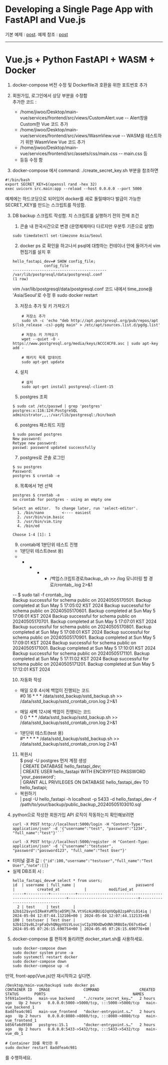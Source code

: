 # Developing a Single Page App with FastAPI and Vue.js

기본 예제 :  [post](https://testdriven.io/blog/developing-a-single-page-app-with-fastapi-and-vuejs).
예제 참조 : [post](https://github.com/testdrivenio/fastapi-vue)

--------------------------------------------------------------
# Vue.js + Python FastAPI + WASM + Docker

1. docker-compose 버전 수정 및 Dockerfile과 호환을 위한 포트번호 추가
2. 회원가입, 로그인에서 상당 부분을 수정함  
    추가한 코드 :   
    - /home/jiwoo/Desktop/main-vue/services/frontend/src/views/CustomAlert.vue    -- Alert창을 Custom한 Vue 코드 추가  
    - /home/jiwoo/Desktop/main-vue/services/frontend/src/views/WasmView.vue       -- WASM을 테스트하기 위한 WasmView Vue 코드 추가  
    - /home/jiwoo/Desktop/main-vue/services/frontend/src/assets/css/main.css      -- main.css 등  
    - 등등 수정 함

3. docker-compose 에서 command: ./create_secret_key.sh 부분을 참조하면
```
#!/bin/bash
export SECRET_KEY=$(openssl rand -hex 32)
exec uvicorn src.main:app --reload --host 0.0.0.0 --port 5000
```  
예제에는 하드코딩으로 되어있어 docker를 새로 돌릴때마다 발급이 가능한 SECRET_KEY를 만드는 스크립트를 작성함.

3. DB backup 스크립트 작성함. 지 스크립트를 실행하기 전의 전제 조건
    1) 콘솔 내 한국시간으로 변경 (운영체제마다 다르지만 우분투 기준으로 설명)
    ```
    sudo timedatectl set-timezone Asia/Seoul
    ```  

    2) docker ps 로 확인을 하고나서 psql에 대항하는 컨테이너 안에 들어가서 vim 편집기를 설치 후

    ```
    hello_fastapi_dev=# SHOW config_file;
                  config_file                
    ------------------------------------------
    /var/lib/postgresql/data/postgresql.conf
    (1 row)
    ```  
    vim /var/lib/postgresql/data/postgresql.conf 코드 내에서 time_zone을 'Asia/Seoul'로 수정 후 sudo docker restart 

    3) 저장소 추가 및 키 가져오기
    ```
        # 저장소 추가
        sudo sh -c 'echo "deb http://apt.postgresql.org/pub/repos/apt $(lsb_release -cs)-pgdg main" > /etc/apt/sources.list.d/pgdg.list'

        # 저장소 키 가져오기
        wget --quiet -O - https://www.postgresql.org/media/keys/ACCC4CF8.asc | sudo apt-key add -

        # 패키지 목록 업데이트
        sudo apt-get update
    ```  
    4) 설치
    ```
        # 설치
        sudo apt-get install postgresql-client-15
    ```  
    5) postgres 조회
    ```
    $ sudo cat /etc/passwd | grep 'postgres'
    postgres:x:116:124:PostgreSQL administrator,,,:/var/lib/postgresql:/bin/bash
    ```  
    6) postgres 패스워드 지정
    ```
    $ sudo passwd postgres
    New password:
    Retype new password:
    passwd: password updated successfully
    ```   
    7) postgres로 콘솔 로그인
    ```
    $ su postgres
    Password:
    postgres $ crontab -e
    ```  
    8) 목록에서 1번 선택
    ```
    postgres $ crontab -e
    no crontab for postgres - using an empty one

    Select an editor.  To change later, run 'select-editor'.
      1. /bin/nano        <---- easiest
      2. /usr/bin/vim.basic
      3. /usr/bin/vim.tiny
      4. /bin/ed

    Choose 1-4 [1]: 1
    ```  

    9) crontab에 1분단위 테스트 진행
    - 1분단위 테스트(test 용)
    * * * * * /백업스크립트경로/backup_.sh >> /log 모니터링 할 경로/crontab_.log 2>&1

    -- $ sudo tail -f crontab_.log  
          Backup successful for schema public on 20240505170501.
          Backup completed at Sun May  5 17:05:02 KST 2024
          Backup successful for schema public on 20240505170601.
          Backup completed at Sun May  5 17:06:01 KST 2024
          Backup successful for schema public on 20240505170701.
          Backup completed at Sun May  5 17:07:01 KST 2024
          Backup successful for schema public on 20240505170801.
          Backup completed at Sun May  5 17:08:01 KST 2024
          Backup successful for schema public on 20240505170901.
          Backup completed at Sun May  5 17:09:01 KST 2024
          Backup successful for schema public on 20240505171001.
          Backup completed at Sun May  5 17:10:01 KST 2024
          Backup successful for schema public on 20240505171101.
          Backup completed at Sun May  5 17:11:02 KST 2024
          Backup successful for schema public on 20240505171201.
          Backup completed at Sun May  5 17:12:01 KST 2024


    10) 자동화 작성
    - 매일 오후 4시에 백업이 진행되는 코드  
    #0 16 * * * /data/sstd_backup/sstd_backup.sh >> /data/sstd_backup/sstd_crontab_cron.log 2>&1  
  
    - 매일 새벽 12시에 백업이 진행되는 코드  
    0 0 * * * /data/sstd_backup/sstd_backup.sh >> /data/sstd_backup/sstd_crontab_cron.log 2>&1  
  
    - 1분단위 테스트(test 용)  
    #* * * * * /data/sstd_backup/sstd_backup.sh >> /data/sstd_backup/sstd_crontab_cron.log 2>&1  
  
    11) 복원시  
    $ psql -U postgres 먼저 계정 생성  
    | CREATE DATABASE hello_fastapi_dev;  
    | CREATE USER hello_fastapi WITH ENCRYPTED PASSWORD 'your_password';  
    | GRANT ALL PRIVILEGES ON DATABASE hello_fastapi_dev TO hello_fastapi;  

    - 복원하기  
    | psql -U hello_fastapi -h localhost -p 5433 -d hello_fastapi_dev -f /path/to/your/backup/public_backup_20240505103010.sql


4. python으로 작성한 회원가입 API 로직이 작동하는지 확인해보려면  
    ```
    curl -X POST http://localhost:5000/login -H "Content-Type: application/json" -d '{"username":"test", "password":"1234", "full_name":"test"}'```
    ```  

    ```
    curl -X POST http://localhost:5000/register -H "Content-Type: application/json" -d '{"username":"testuser", "password":"password123", "full_name":"Test User"}'
    ```  

- 터미널 결과 값 : 
    ``` {"id":100,"username":"testuser","full_name":"Test User","note":[]} ```  
- 실제 DB조회 시 : 
    ```
    hello_fastapi_dev=# select * from users;
    id  | username | full_name |                           password                           |          created_at           |          modified_at          
    -----+----------+-----------+--------------------------------------------------------------+-------------------------------+-------------------------------
      2 | test     | test      | $2b$12$vyn5IReAYuMTbjeD5Mj7A.VtVGzAiKBUiQJqVUQp82zpAPcLO14iq | 2024-05-04 12:07:44.112106+00 | 2024-05-04 12:07:44.112131+00
    100 | testuser | Test User | $2b$12$v8L2rpFaQvhQNgyVUiVLsucjvCIp39DdDwOdNh3RBUIe/E67s4SwC | 2024-05-05 07:26:15.690754+00 | 2024-05-05 07:26:15.690776+00
    ```  

5. docker-compose 를 편하게 돌리려면 docker_start.sh를 사용하세요.  
    ```
    sudo docker-compose down
    sudo docker system prune -a
    sudo systemctl restart docker
    sudo docker-compose down
    sudo docker-compose up -d
    ```  

만약, front-app(Vue.js)만 재시작하고 싶다면.  


    /Desktop/main-vue/backup$ sudo docker ps
    CONTAINER ID   IMAGE               COMMAND                  CREATED       STATUS       PORTS                                       NAMES
    5f691a1ee93a   main-vue_backend    "./create_secret_key…"   2 hours ago   Up 2 hours   0.0.0.0:5000->5000/tcp, :::5000->5000/tcp   main-vue_backend_1
    8addfea4c981   main-vue_frontend   "docker-entrypoint.s…"   2 hours ago   Up 2 hours   0.0.0.0:8080->8080/tcp, :::8080->8080/tcp   main-vue_frontend_1
    b856fa6d9580   postgres:15.1       "docker-entrypoint.s…"   2 hours ago   Up 2 hours   0.0.0.0:5433->5432/tcp, :::5433->5432/tcp   main-vue_db_1

    # Container ID를 확인한 후
    sudo docker restart 8addfea4c981

를 수행하세요.

